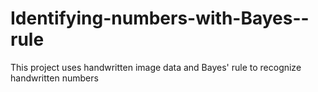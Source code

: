 # Identifying-numbers-with-Bayes--rule
This project uses handwritten image data and Bayes' rule to recognize handwritten numbers

